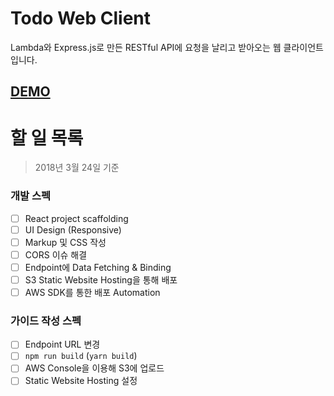 # Todo Web Client
Lambda와 Express.js로 만든 RESTful API에 요청을 날리고 받아오는 웹 클라이언트입니다.

## [DEMO](https://d31gn4ya6qstrb.cloudfront.net)

# 할 일 목록
> 2018년 3월 24일 기준

### 개발 스펙
 - [ ] React project scaffolding
 - [ ] UI Design (Responsive)
 - [ ] Markup 및 CSS 작성
 - [ ] CORS 이슈 해결
 - [ ] Endpoint에 Data Fetching & Binding
 - [ ] S3 Static Website Hosting을 통해 배포
 - [ ] AWS SDK를 통한 배포 Automation

### 가이드 작성 스펙
- [ ] Endpoint URL 변경
- [ ] `npm run build` (`yarn build`)
- [ ] AWS Console을 이용해 S3에 업로드
- [ ] Static Website Hosting 설정